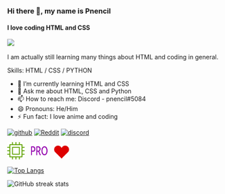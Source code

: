 ### Hi there 👋, my name is Pnencil
#### I love coding HTML and CSS
<img src="https://c.tenor.com/8SSF2oRr1kYAAAAd/mitsuha-comet.gif" style="max-width: 500px;">

I am actually still learning many things about HTML and coding in general.

Skills: HTML / CSS / PYTHON

- 🌱 I’m currently learning HTML and CSS 
- 💬 Ask me about HTML, CSS and Python 
- 📫 How to reach me: Discord - pnencil#5084 
- 😄 Pronouns: He/Him 
- ⚡ Fun fact: I love anime and coding 


[<img src='https://cdn.jsdelivr.net/npm/simple-icons@3.0.1/icons/github.svg' alt='github' height='40'>](https://github.com/himangsu234)  [<img src='https://cdn.jsdelivr.net/npm/simple-icons@3.0.1/icons/reddit.svg' alt='Reddit' height='40'>](https://www.reddit.com/user/HimangsuPlayz)  [<img src='https://cdn.jsdelivr.net/npm/simple-icons@3.0.1/icons/discord.svg' alt='discord' height='40'>](pnencil#5084)  

<a href='https://docs.github.com/en/developers'><img src='https://raw.githubusercontent.com/acervenky/animated-github-badges/master/assets/devbadge.gif' width='40' height='40'></a> <a href='https://github.com/pricing'><img src='https://raw.githubusercontent.com/acervenky/animated-github-badges/master/assets/pro.gif' width='40' height='40'></a> <a href='https://docs.github.com/en/github/supporting-the-open-source-community-with-github-sponsors'><img src='https://raw.githubusercontent.com/acervenky/animated-github-badges/master/assets/sponsorbadge.gif' width='35' height='35'></a> 

[![Top Langs](https://github-readme-stats.vercel.app/api/top-langs/?username=himangsu234)](https://github.com/anuraghazra/github-readme-stats)

![GitHub streak stats](https://github-readme-streak-stats.herokuapp.com/?user=himangsu234)  

